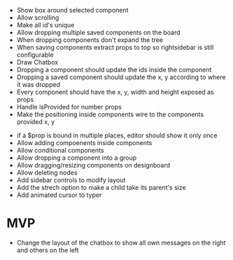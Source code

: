 - Show box around selected component
- Allow scrolling
- Make all id's unique
- Allow dropping multiple saved components on the board
- When dropping components don't expand the tree
- When saving components extract props to top so rightsidebar is still configurable
- Draw Chatbox
- Dropping a component should update the ids inside the component
- Dropping a saved component should update the x, y according to where it was dropped
- Every component should have the x, y, width and height exposed as props
- Handle isProvided for number props
- Make the positioning inside components wire to the components provided x, y  
+ if a $prop is bound in multiple places, editor should show it only once
+ Allow adding compoenents inside components
+ Allow conditional components
+ Allow dropping a component into a group
+ Allow dragging/resizing components on designboard 
+ Allow deleting nodes
+ Add sidebar controls to modify layout
+ Add the strech option to make a child take its parent's size
+ Add animated cursor to typer

MVP
===
+ Change the layout of the chatbox to show all own messages on the right and others on the left